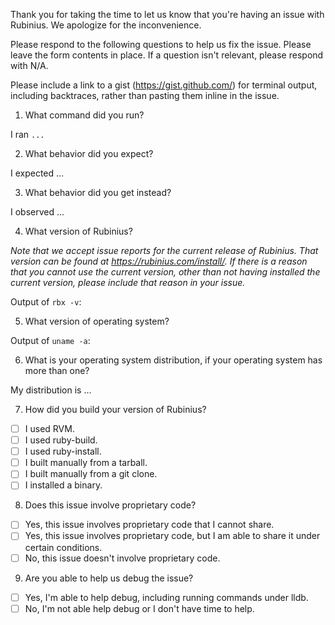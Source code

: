 Thank you for taking the time to let us know that you're having an issue with Rubinius. We apologize for the inconvenience.

Please respond to the following questions to help us fix the issue. Please leave the form contents in place. If a question isn't relevant, please respond with N/A.

Please include a link to a gist (https://gist.github.com/) for terminal output, including backtraces, rather than pasting them inline in the issue.

1. What command did you run?

  I ran `...`

2. What behavior did you expect?

  I expected ...

3. What behavior did you get instead?

  I observed ...

4. What version of Rubinius?

  *Note that we accept issue reports for the current release of Rubinius. That version can be found at https://rubinius.com/install/. If there is a reason that you cannot use the current version, other than not having installed the current version, please include that reason in your issue.*

  Output of `rbx -v`:

5. What version of operating system?

  Output of `uname -a`:

6. What is your operating system distribution, if your operating system has more than one?

  My distribution is ...

7. How did you build your version of Rubinius?

  - [ ] I used RVM.
  - [ ] I used ruby-build.
  - [ ] I used ruby-install.
  - [ ] I built manually from a tarball.
  - [ ] I built manually from a git clone.
  - [ ] I installed a binary.

8. Does this issue involve proprietary code?

  - [ ] Yes, this issue involves proprietary code that I cannot share.
  - [ ] Yes, this issue involves proprietary code, but I am able to share it under certain conditions.
  - [ ] No, this issue doesn't involve proprietary code.

9. Are you able to help us debug the issue?

  - [ ] Yes, I'm able to help debug, including running commands under lldb.
  - [ ] No, I'm not able help debug or I don't have time to help.
